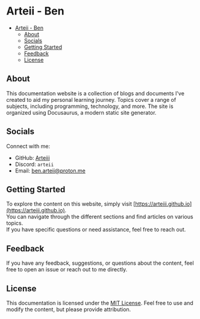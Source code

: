 # Arteii - Ben

- [Arteii - Ben](#arteii---ben)
  - [About](#about)
  - [Socials](#socials)
  - [Getting Started](#getting-started)
  - [Feedback](#feedback)
  - [License](#license)

## About

This documentation website is a collection of blogs and documents I've created to aid my personal learning journey. Topics cover a range of subjects, including programming, technology, and more. The site is organized using Docusaurus, a modern static site generator.

## Socials

Connect with me:

- GitHub: [Arteiii](https://github.com/Arteiii)
- Discord: `arteii`
- Email: <ben.arteii@proton.me>

## Getting Started

To explore the content on this website, simply visit [https://arteiii.github.io](https://arteiii.github.io).  
You can navigate through the different sections and find articles on various topics.  
If you have specific questions or need assistance, feel free to reach out.

## Feedback

If you have any feedback, suggestions, or questions about the content, feel free to open an issue or reach out to me directly.

## License

This documentation is licensed under the [MIT License](LICENSE). Feel free to use and modify the content, but please provide attribution.
